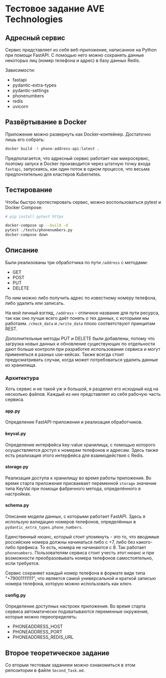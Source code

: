 # Тестовое задание AVE Technologies

## Адресный сервис
Сервис представляет из себя веб-приложение, написанное на Python при помощи
FastAPI. С помощью него можно сохранять данные некоторых лиц
(номер телефона и адрес) в базу данных Redis.

Зависимости:
- fastapi
- pydantic-extra-types
- pydantic-settings
- phonenumbers
- redis
- uvicorn

## Развёртывание в Docker
Приложение можно развернуть как Docker-контейнер. Достаточно лишь его собрать:
```sh
docker build -t phone-address-api:latest .
```

Предполагается, что адресный сервис работает как микросервис, поэтому запуск
в Docker производится через штатную точку входа `fastapi`, запускаясь, как один
поток в одном процессе, что весьма предпочтительно для кластеров Kubernetes.

## Тестирование
Чтобы быстро протестировать сервис, можно воспользоваться pytest и
Docker Compose:
```sh
# pip install pytest httpx

docker-compose up --build -d
pytest ./tests/phonenumbers.py
docker-compose down
```

## Описание
Были реализованы три обработчика по пути `/address` с методами:
- GET
- POST
- PUT
- DELETE

По ним можно либо получить адрес по известному номеру телефона, либо удалить
или записать.

На мой личный взгляд, `/address` - отличное название для пути ресурса, так как
оно лучше всего даёт понять о тех данных, с которыми мы работаем. `/check_data`
и `/write_data` плохо соответствуют принципам REST.

Дополнительные методы PUT и DELETE были добавлены, потому что загрузка новых
данных и обновление существующих по отдельности дают больше контроля при
разработке использовании сервиса и могут применяться в разных use-кейсах. Также
всегда стоит предусматривать случаи, когда может потребоваться удалить данные
из хранилища.

### Архитектура
Хоть сервис и не такой уж и большой, я разделил его исходный код на несколько
файлов. Каждый из них представляет из себя рабочую часть сервиса.

#### app.py
Определение FastAPI-приложения и реализация обработчиков.

#### keyval.py
Определение интерфейса key-value хранилища, с помощью которого осуществляется
доступ к номерам телефонов и адресам. Здесь также есть реализация этого
интерфейса для взаимодействия с Redis.

#### storage.py
Реализация доступа к хранилищу во время работы приложения. Во время старта
приложения присваевает переменной `storage` значение типа KeyVal при помощи
фабричного метода, определённого в настройках.

#### schema.py
Описание модели данных, с которыми работает FastAPI. Здесь я использую
валидацию номеров телефонов, определённых в
`pydantic_extra_types.phone_numbers`.

Единственный нюанс, который стоит упомянуть - это то, что вводимые российские
номера должны начинаться либо с +7, либо без какого-либо префикса. То есть,
номера не начинаются с 8. Так работает `phonenumbers`. Пользователям сервиса
стоит учесть этот нюанс и при возможности преобразовывать номера телефонов
самостоятельно, если требуется.

Сервис сохраняет каждый номер телефона в формате виде типа "+79001111111",
что является самой универсальной и краткой записью номера телефона, которую
можно использовать как ключ.

#### config.py
Определение доступных настроек приложения. Во время старта сервиса
автоматически подхватываются переменные окружения, которые можно
переопределять:
- PHONEADDRESS_HOST
- PHONEADDRESS_PORT
- PHONEADDRESS_REDIS_URL

## Второе теоретическое задание
Со вторым тестовым заданием можно ознакомиться в этом репозитории в файле
`Second_Task.md`.

